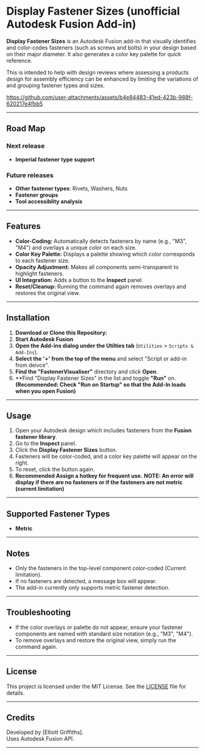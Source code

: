 # Display Fastener Sizes (unofficial Autodesk Fusion Add-in)

**Display Fastener Sizes** is an Autodesk Fusion add-in that visually identifies and color-codes fasteners (such as screws and bolts) in your design based on their major diameter. It also generates a color key palette for quick reference.

This is intended to help with design reviews where assessing a products design for assembly efficiency can be enhanced by limiting the variations of and grouping fastener types and sizes.




https://github.com/user-attachments/assets/b4e84483-41ed-423b-988f-620217e4fbb5


---

## Road Map

### Next release
- **Imperial fastener type support**

### Future releases
- **Other fastener types**: Rivets, Washers, Nuts
- **Fastener groups**
- **Tool accessiblity analysis**

---

## Features

- **Color-Coding:** Automatically detects fasteners by name (e.g., "M3", "M4") and overlays a unique color on each size.
- **Color Key Palette:** Displays a palette showing which color corresponds to each fastener size.
- **Opacity Adjustment:** Makes all components semi-transparent to highlight fasteners.
- **UI Integration:** Adds a button to the **Inspect** panel.
- **Reset/Cleanup:** Running the command again removes overlays and restores the original view.

---

## Installation

1. **Download or Clone this Repository:**
2. **Start Autodesk Fusion**
3. **Open the Add-ins dialog under the Utilties tab** (`Utilities` > `Scripts & Add-Ins`).
4. **Select the '+' from the top of the menu** and select "Script or add-in from deivce".
5. **Find the "FastenerVisualiser"** directory and click **Open**.
6. **Find "Display Fastener Sizes" in the list and toggle **"Run"** on. **(Recommended: Check "Run on Startup" so that the Add-In loads when you open Fusion)**

---

## Usage

1. Open your Autodesk design which includes fasteners from the **Fusion fastener library**.
2. Go to the **Inspect** panel.
3. Click the **Display Fastener Sizes** button.
4. Fasteners will be color-coded, and a color key palette will appear on the right.
5. To reset, click the button again.
6. **Recommended Assign a hotkey for frequent use.**
**NOTE: An error will display if there are no fasteners or if the fasteners are not metric (current limitation)**


---

## Supported Fastener Types

- **Metric**

---

## Notes

- Only the fasteners in the top-level component color-coded (Current limitation).
- If no fasteners are detected, a message box will appear.
- The add-in currently only supports metric fastener detection.

---

## Troubleshooting

- If the color overlays or palette do not appear, ensure your fastener components are named with standard size notation (e.g., "M3", "M4").
- To remove overlays and restore the original view, simply run the command again.

---

## License

This project is licensed under the MIT License. See the [LICENSE](LICENSE) file for details.

---

## Credits

Developed by [Elliott Griffiths].  
Uses Autodesk Fusion API.

---
